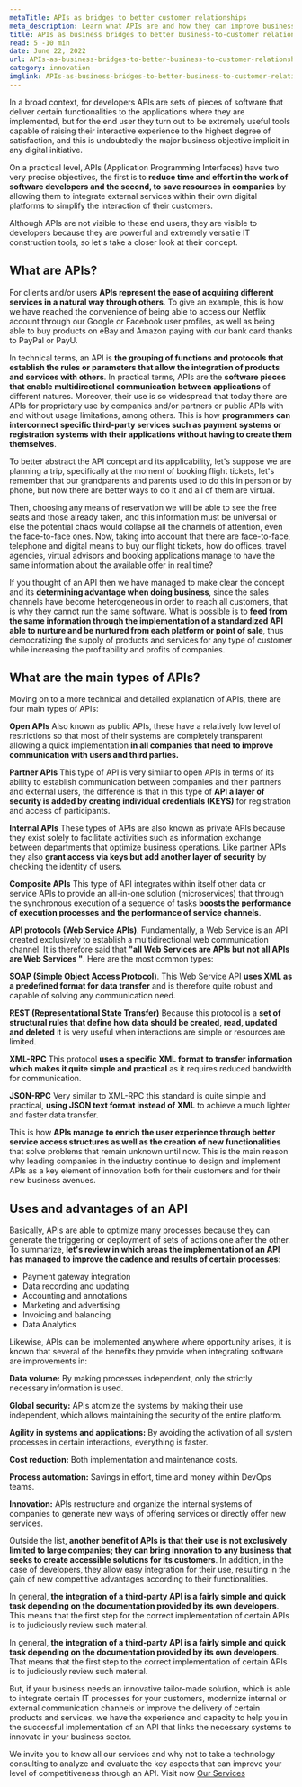 ```yaml
---
metaTitle: APIs as bridges to better customer relationships
meta_description: Learn what APIs are and how they can improve business competitive advantages
title: APIs as business bridges to better business-to-customer relationships
read: 5 -10 min
date: June 22, 2022
url: APIs-as-business-bridges-to-better-business-to-customer-relationships
category: innovation
imglink: APIs-as-business-bridges-to-better-business-to-customer-relationships.jpg
---
```


In a broad context, for developers APIs are sets of pieces of software that deliver certain functionalities to the applications where they are implemented, but for the end user they turn out to be extremely useful tools capable of raising their interactive experience to the highest degree of satisfaction, and this is undoubtedly the major business objective implicit in any digital initiative.

On a practical level, APIs (Application Programming Interfaces) have two very precise objectives, the first is to **reduce time and effort in the work of software developers and the second, to save resources in companies** by allowing them to integrate external services within their own digital platforms to simplify the interaction of their customers.

Although APIs are not visible to these end users, they are visible to developers because they are powerful and extremely versatile IT construction tools, so let's take a closer look at their concept.

## What are APIs?

For clients and/or users **APIs represent the ease of acquiring different services in a natural way through others**. To give an example, this is how we have reached the convenience of being able to access our Netflix account through our Google or Facebook user profiles, as well as being able to buy products on eBay and Amazon paying with our bank card thanks to PayPal or PayU.

In technical terms, an API is **the grouping of functions and protocols that establish the rules or parameters that allow the integration of products and services with others**. In practical terms, APIs are the **software pieces that enable multidirectional communication between applications** of different natures.
Moreover, their use is so widespread that today there are APIs for proprietary use by companies and/or partners or public APIs with and without usage limitations, among others. This is how **programmers can interconnect specific third-party services such as payment systems or registration systems with their applications without having to create them themselves**.

To better abstract the API concept and its applicability, let's suppose we are planning a trip, specifically at the moment of booking flight tickets, let's remember that our grandparents and parents used to do this in person or by phone, but now there are better ways to do it and all of them are virtual.

Then, choosing any means of reservation we will be able to see the free seats and those already taken, and this information must be universal or else the potential chaos would collapse all the channels of attention, even the face-to-face ones.
Now, taking into account that there are face-to-face, telephone and digital means to buy our flight tickets, how do offices, travel agencies, virtual advisors and booking applications manage to have the same information about the available offer in real time?

If you thought of an API then we have managed to make clear the concept and its **determining advantage when doing business**, since the sales channels have become heterogeneous in order to reach all customers, that is why they cannot run the same software. What is possible is to **feed from the same information through the implementation of a standardized API able to nurture and be nurtured from each platform or point of sale**, thus democratizing the supply of products and services for any type of customer while increasing the profitability and profits of companies.

## What are the main types of APIs?

Moving on to a more technical and detailed explanation of APIs, there are four main types of APIs:

**Open APIs**
Also known as public APIs, these have a relatively low level of restrictions so that most of their systems are completely transparent allowing a quick implementation **in all companies that need to improve communication with users and third parties.**

**Partner APIs**
This type of API is very similar to open APIs in terms of its ability to establish communication between companies and their partners and external users, the difference is that in this type of **API a layer of security is added by creating individual credentials (KEYS)** for registration and access of participants.

**Internal APIs**
These types of APIs are also known as private APIs because they exist solely to facilitate activities such as information exchange between departments that optimize business operations. Like partner APIs they also **grant access via keys but add another layer of security** by checking the identity of users.

**Composite APIs**
This type of API integrates within itself other data or service APIs to provide an all-in-one solution (microservices) that through the synchronous execution of a sequence of tasks **boosts the performance of execution processes and the performance of service channels**.

**API protocols (Web Service APIs)**.
Fundamentally, a Web Service is an API created exclusively to establish a multidirectional web communication channel. It is therefore said that **"all Web Services are APIs but not all APIs are Web Services "**.
Here are the most common types:

**SOAP (Simple Object Access Protocol)**.
This Web Service API **uses XML as a predefined format for data transfer** and is therefore quite robust and capable of solving any communication need.

**REST (Representational State Transfer)**
Because this protocol is a **set of structural rules that define how data should be created, read, updated and deleted** it is very useful when interactions are simple or resources are limited.

**XML-RPC**
This protocol **uses a specific XML format to transfer information which makes it quite simple and practical** as it requires reduced bandwidth for communication.

**JSON-RPC**
Very similar to XML-RPC this standard is quite simple and practical, **using JSON text format instead of XML** to achieve a much lighter and faster data transfer.

This is how **APIs manage to enrich the user experience through better service access structures as well as the creation of new functionalities** that solve problems that remain unknown until now. This is the main reason why leading companies in the industry continue to design and implement APIs as a key element of innovation both for their customers and for their new business avenues.

## Uses and advantages of an API

Basically, APIs are able to optimize many processes because they can generate the triggering or deployment of sets of actions one after the other.
To summarize, **let's review in which areas the implementation of an API has managed to improve the cadence and results of certain processes**:

- Payment gateway integration
- Data recording and updating
- Accounting and annotations
- Marketing and advertising
- Invoicing and balancing
- Data Analytics

Likewise, APIs can be implemented anywhere where opportunity arises, it is known that several of the benefits they provide when integrating software are improvements in:

**Data volume:** By making processes independent, only the strictly necessary information is used.

**Global security:** APIs atomize the systems by making their use independent, which allows maintaining the security of the entire platform.

**Agility in systems and applications:** By avoiding the activation of all system processes in certain interactions, everything is faster.

**Cost reduction:** Both implementation and maintenance costs.

**Process automation:** Savings in effort, time and money within DevOps teams.

**Innovation:** APIs restructure and organize the internal systems of companies to generate new ways of offering services or directly offer new services.

Outside the list, **another benefit of APIs is that their use is not exclusively limited to large companies; they can bring innovation to any business that seeks to create accessible solutions for its customers**. In addition, in the case of developers, they allow easy integration for their use, resulting in the gain of new competitive advantages according to their functionalities.

In general, **the integration of a third-party API is a fairly simple and quick task depending on the documentation provided by its own developers**. This means that the first step for the correct implementation of certain APIs is to judiciously review such material.

In general, **the integration of a third-party API is a fairly simple and quick task depending on the documentation provided by its own developers**. That means that the first step to the correct implementation of certain APIs is to judiciously review such material.

But, if your business needs an innovative tailor-made solution, which is able to integrate certain IT processes for your customers, modernize internal or external communication channels or improve the delivery of certain products and services, we have the experience and capacity to help you in the successful implementation of an API that links the necessary systems to innovate in your business sector.

We invite you to know all our services and why not to take a technology consulting to analyze and evaluate the key aspects that can improve your level of competitiveness through an API. Visit now [Our Services](https://www.dreamcodesoft.com/services)
